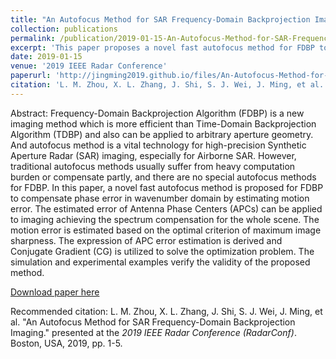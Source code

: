 ```yaml
---
title: "An Autofocus Method for SAR Frequency-Domain Backprojection Imaging"
collection: publications
permalink: /publication/2019-01-15-An-Autofocus-Method-for-SAR-Frequency-Domain-Backprojection-Imaging
excerpt: 'This paper proposes a novel fast autofocus method for FDBP to compensate phase error in wavenumber domain by estimating motion error.'
date: 2019-01-15
venue: '2019 IEEE Radar Conference'
paperurl: 'http://jingming2019.github.io/files/An-Autofocus-Method-for-SAR-Frequency-Domain-Backprojection-Imaging.pdf'
citation: 'L. M. Zhou, X. L. Zhang, J. Shi, S. J. Wei, J. Ming, et al. &quot;An Autofocus Method for SAR Frequency-Domain Backprojection Imaging.&quot; presented at the <i>2019 IEEE Radar Conference (RadarConf)</i>. Boston, USA, 2019, pp. 1-5.'
---
```

Abstract: Frequency-Domain Backprojection Algorithm (FDBP) is a new imaging method which is more efficient than Time-Domain Backprojection Algorithm (TDBP) and also can be applied to arbitrary aperture geometry. And autofocus method is a vital technology for high-precision Synthetic Aperture Radar (SAR) imaging, especially for Airborne SAR. However, traditional autofocus methods usually suffer from heavy computation burden or compensate partly, and there are no special autofocus methods for FDBP. In this paper, a novel fast autofocus method is proposed for FDBP to compensate phase error in wavenumber domain by estimating motion error. The estimated error of Antenna Phase Centers (APCs) can be applied to imaging achieving the spectrum compensation for the whole scene. The motion error is estimated based on the optimal criterion of maximum image sharpness. The expression of APC error estimation is derived and Conjugate Gradient (CG) is utilized to solve the optimization problem. The simulation and experimental examples verify the validity of the proposed method.

[Download paper here](http://jingming2019.github.io/files/An-Autofocus-Method-for-SAR-Frequency-Domain-Backprojection-Imaging.pdf)

Recommended citation: L. M. Zhou, X. L. Zhang, J. Shi, S. J. Wei, J. Ming, et al. &quot;An Autofocus Method for SAR Frequency-Domain Backprojection Imaging.&quot; presented at the <i>2019 IEEE Radar Conference (RadarConf)</i>. Boston, USA, 2019, pp. 1-5.